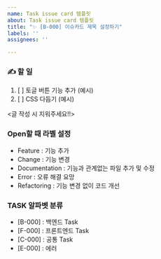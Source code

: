 ```yaml
---
name: Task issue card 템플릿
about: Task issue card 템플릿
title: "✨ [B-000] 이슈카드 제목 설정하기"
labels: ''
assignees: ''

---
```


### ✍️ 할 일
1. [ ] 토글 버튼 기능 추가 (예시)
2. [ ] CSS 다듬기 (예시)


<글 작성 시 지워주세요!!>
### Open할 때 라벨 설정
- Feature : 기능 추가
- Change : 기능 변경
- Documentation : 기능과 관계없는 파일 추가 및 수정
- Error : 오류 해결 요망
- Refactoring : 기능 변경 없이 코드 개선

### TASK 알파벳 분류
- [B-000] : 백엔드 Task
- [F-000] : 프론트엔드 Task
- [C-000] : 공통 Task
- [E-000] : 에러
